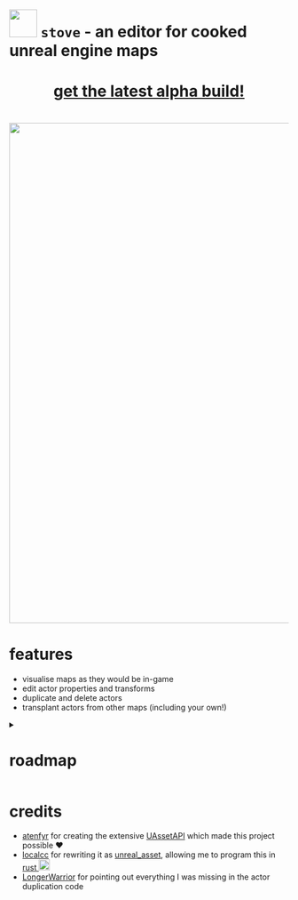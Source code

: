 # <img src="assets/pot.ico" width="50" /> `stove` - an editor for cooked unreal engine maps

**<h1 align="center">[get the latest alpha build!](https://github.com/bananaturtlesandwich/stove/releases)</h1>**

<h1 align="center"><img width=900 src=https://github.com/bananaturtlesandwich/stove/assets/71292624/3ee1db0f-7509-4ef8-9205-6c461d65e563></h1>

# features
- visualise maps as they would be in-game
- edit actor properties and transforms
- duplicate and delete actors
- transplant actors from other maps (including your own!)

<details>
<summary><h1>roadmap</h1></summary>

### basic functionality
- [x] save and open unreal map files of any version
- [x] display a selectable list of actors
- [x] allow editing all of an actor's transforms
- [x] render each actor as a cube/sprite in a 3d scene
- [x] walk around the scene with an unreal-editor-style camera
- [x] duplicate actors in the same map
- [x] transplant actors from a different map
- [x] edit the properties of actors and their components
### convenience
- [ ] undo and redo
- [x] actor deletion
- [x] move actors in the viewport
- [x] searching
### advanced functionality
- [ ] insert default values (properties left as default are cut from the map)
- [ ] delete excess exports left after actor removal
- [x] duplicate and transplant all actor types (not sure why some don't work)
### aesthetic
- [x] load assets from pak folders
- [x] retrieve and display static meshes
- [ ] retrieve and display skeletal meshes
- [ ] get meshes for all types of actor
- [ ] display the best LOD
- [ ] retrieve and display textures on meshes
- [x] discord RPC (show your internet friends what you're doing)
</details>

# credits

- [atenfyr](https://github.com/atenfyr) for creating the extensive [UAssetAPI](https://github.com/atenfyr/UAssetAPI) which made this project possible ❤️
- [localcc](https://github.com/localcc) for rewriting it as [unreal_asset](https://github.com/AstroTechies/unrealmodding/tree/main/unreal_asset), allowing me to program this in [rust <img src="https://raw.githubusercontent.com/Tarikul-Islam-Anik/Animated-Fluent-Emojis/master/Emojis/Food/Crab.png" width="20" />](https://www.rust-lang.org/)
- [LongerWarrior](https://github.com/LongerWarrior) for pointing out everything I was missing in the actor duplication code
